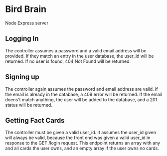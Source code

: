 # Bird Brain
Node Express server


## Logging In
The controller assumes a password and a valid email address will be provided.
If they match an entry in the user database, the user_id will be returned.
If no user is found, 404 Not Found will be returned.

## Signing up
The controller again assumes the password and email address are valid.
If the email is already in the database, a 409 error will be returned.
If the email doens't match anything, the user will be added to the database, and a 201 status will be returned.

## Getting Fact Cards
The controller must be given a valid user_id.
It assumes the user_id given will always be valid, because the front end was given a valid user_id in response to the GET /login request.
This endpoint returns an array with any and all cards the user owns, and an empty array if the user owns no cards.